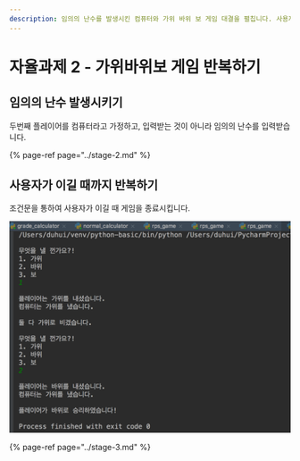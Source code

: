 ```yaml
---
description: 임의의 난수를 발생시킨 컴퓨터와 가위 바위 보 게임 대결을 펼칩니다. 사용자가 이길 때 까지 게임을 반복합니다.
---
```


# 자율과제 2 - 가위바위보 게임 반복하기

## 임의의 난수 발생시키기

두번째 플레이어를 컴퓨터라고 가정하고, 입력받는 것이 아니라 임의의 난수를 입력받습니다.

{% page-ref page="../stage-2.md" %}

## 사용자가 이길 때까지 반복하기

조건문을 통하여 사용자가 이길 때 게임을 종료시킵니다.

![&#xAC00;&#xC704; &#xBC14;&#xC704; &#xBCF4; &#xAC8C;&#xC784;](../../.gitbook/assets/image%20%28123%29.png)

{% page-ref page="../stage-3.md" %}

